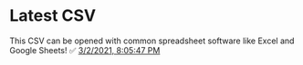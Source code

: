 # Latest CSV
This CSV can be opened with common spreadsheet software like Excel and Google Sheets!
✅ [3/2/2021, 8:05:47 PM](https://storage.googleapis.com/ptdp-staging.appspot.com/exports/company_facilities_1614733546191.csv)